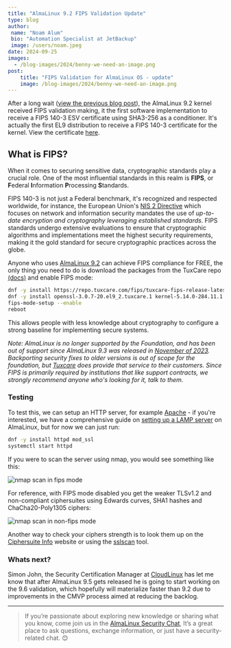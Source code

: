 ```yaml
---
title: "AlmaLinux 9.2 FIPS Validation Update"
type: blog
author:
 name: "Noam Alum"
 bio: "Automation Specialist at JetBackup"
 image: /users/noam.jpeg
date: 2024-09-25
images:
  - /blog-images/2024/benny-we-need-an-image.png
post:
    title: "FIPS Validation for AlmaLinux OS - update"
    image: /blog-images/2024/benny-we-need-an-image.png
---
```


After a long wait ([view the previous blog post](https://almalinux.org/blog/2023-09-19-fips-validation-for-almalinux/)), the AlmaLinux 9.2 kernel received FIPS validation making, it the first software implementation to receive a FIPS 140-3 ESV certificate using SHA3-256 as a conditioner. It's actually the first EL9 distribution to receive a FIPS 140-3 certificate for the kernel. View the certificate [here](https://csrc.nist.gov/projects/cryptographic-module-validation-program/certificate/4750).

## What is FIPS?

When it comes to securing sensitive data, cryptographic standards play a crucial role. One of the most influential standards in this realm is **FIPS**, or **F**ederal **I**nformation **P**rocessing **S**tandards.

FIPS 140-3 is not just a Federal benchmark, it's recognized and respected worldwide, for instance, the European Union's [NIS 2 Directive](https://eur-lex.europa.eu/eli/dir/2022/2555) which focuses on network and information security mandates the use of *up-to-date encryption and cryptography leveraging established standards.* FIPS standards undergo extensive evaluations to ensure that cryptographic algorithms and implementations meet the highest security requirements, making it the gold standard for secure cryptographic practices across the globe.

Anyone who uses [AlmaLinux 9.2](/blog/almalinux-92-now-available/) can achieve FIPS compliance for FREE, the only thing you need to do is download the packages from the TuxCare repo [(docs)](https://docs.tuxcare.com/enterprise-support-for-almalinux/fips) and enable FIPS mode:

```bash
dnf -y install https://repo.tuxcare.com/fips/tuxcare-fips-release-latest-9.noarch.rpm
dnf -y install openssl-3.0.7-20.el9_2.tuxcare.1 kernel-5.14.0-284.11.1.el9_2.tuxcare.5
fips-mode-setup --enable
reboot
```

This allows people with less knowledge about cryptography to configure a strong baseline for implementing secure systems.

_Note: AlmaLinux is no longer supported by the Foundation, and has been out of support since AlmaLinux 9.3 was released in [November of 2023](https://wiki.almalinux.org/release-notes/). Backporting security fixes to older versions is out of scope for the foundation, but [Tuxcare](https://tuxcare.com/) does provide that service to their customers. Since FIPS is primarily required by institutions that like support contracts, we strongly recommend anyone who's looking for it, talk to them._

### Testing

To test this, we can setup an HTTP server, for example [Apache](https://httpd.apache.org) - if you're interested, we have a comprehensive guide on [setting up a LAMP server](https://wiki.almalinux.org/series/LAMP-server.html) on AlmaLinux, but for now we can just run:

```bash
dnf -y install httpd mod_ssl
systemctl start httpd
```

If you were to scan the server using nmap, you would see something like this:

![nmap scan in fips mode](/blog-images/2024/nmap-fips.png)

For reference, with FIPS mode disabled you get the weaker TLSv1.2 and non-compliant ciphersuites using Edwards curves, SHA1 hashes and ChaCha20-Poly1305 ciphers:

![nmap scan in non-fips mode](/blog-images/2024/nmap-nonfips.png)

Another way to check your ciphers strength is to look them up on the [Ciphersuite Info](https://ciphersuite.info) website or using the [sslscan](https://github.com/rbsec/sslscan) tool.

### Whats next?

Simon John, the Security Certification Manager at [CloudLinux](https://cloudlinux.com/) has let me know that after AlmaLinux 9.5 gets released he is going to start working on the 9.6 validation, which hopefully will materialize faster than 9.2 due to improvements in the CMVP process aimed at reducing the backlog.

---

> If you’re passionate about exploring new knowledge or sharing what you know, come join us in the [AlmaLinux Security Chat](https://chat.almalinux.org/almalinux/channels/security), It’s a great place to ask questions, exchange information, or just have a security-related chat. 😊
